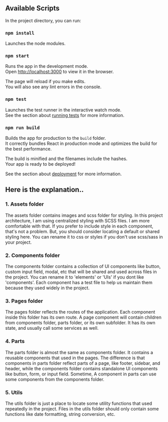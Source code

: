 ## Available Scripts

In the project directory, you can run:

### `npm install`
Launches the node modules.

### `npm start`

Runs the app in the development mode.\
Open [http://localhost:3000](http://localhost:3000) to view it in the browser.

The page will reload if you make edits.\
You will also see any lint errors in the console.

### `npm test`

Launches the test runner in the interactive watch mode.\
See the section about [running tests](https://facebook.github.io/create-react-app/docs/running-tests) for more information.

### `npm run build`

Builds the app for production to the `build` folder.\
It correctly bundles React in production mode and optimizes the build for the best performance.

The build is minified and the filenames include the hashes.\
Your app is ready to be deployed!

See the section about [deployment](https://facebook.github.io/create-react-app/docs/deployment) for more information.

## Here is the explanation..
### 1. Assets folder
The assets folder contains images and scss folder for styling. In this project architecture, I am using centralized styling with SCSS files. I am more comfortable with that.
If you prefer to include style in each component, that's not a problem. But, you should consider locating a default or shared styling here.
You can rename it to css or styles if you don't use scss/sass in your project.
### 2. Components folder
The components folder contains a collection of UI components like button, custom input field, modal, etc that will be shared and used across files in the project.
You can rename it to 'elements' or 'UIs' if you dont like 'components'.
Each component has a test file to help us maintain them because they used widely in the project.
### 3. Pages folder
The pages folder reflects the routes of the application. Each component inside this folder has its own route.
A page component will contain children from components folder, parts folder, or its own subfolder. It has its own state, and usually call some services as well.
### 4. Parts
The parts folder is almost the same as components folder. It contains a reusable components that used in the pages.
The difference is that components in parts folder reflect parts of a page, like footer, sidebar, and header, while the components folder contains standalone UI components like button, form, or input field.
Sometime, A component in parts can use some components from the components folder.
### 5. Utils
The utils folder is just a place to locate some utility functions that used repeatedly in the project. Files in the utils folder should only contain some functions like date formatting, string conversion, etc.

